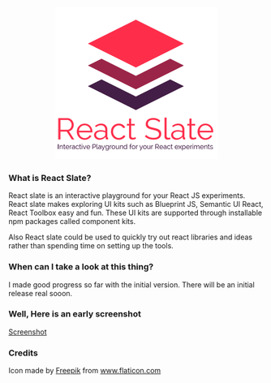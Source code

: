 <h3 align="center">
  <img src="./docs/assets/ReactSlateLogo.png" alt="Atmo" height="300">
</h3>

### What is React Slate?
React slate is an interactive playground for your React JS experiments. React slate makes exploring UI kits such as Blueprint JS, Semantic UI React, React Toolbox easy and fun. These UI kits are supported through installable npm packages called component kits.

Also React slate could be used to quickly try out react libraries and ideas rather than spending time on setting up the tools.

### When can I take a look at this thing?
I made good progress so far with the initial version. There will be an initial release real sooon.

### Well, Here is an early screenshot
[Screenshot](https://raw.githubusercontent.com/Raathigesh/react-slate/master/docs/assets/Preview.PNG)


### Credits
Icon made by [Freepik](http://www.freepik.com/) from www.flaticon.com 
